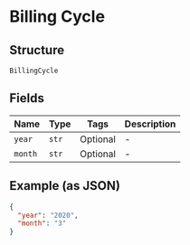 
# Billing Cycle

## Structure

`BillingCycle`

## Fields

| Name | Type | Tags | Description |
|  --- | --- | --- | --- |
| `year` | `str` | Optional | - |
| `month` | `str` | Optional | - |

## Example (as JSON)

```json
{
  "year": "2020",
  "month": "3"
}
```

